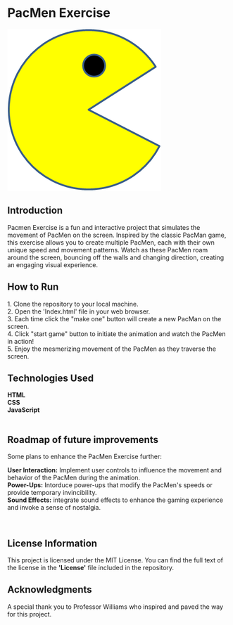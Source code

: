 <h1>PacMen Exercise</h1>

<img src="PacMan1.png">


<br>
<h2>Introduction</h2>
Pacmen Exercise is a fun and interactive project that simulates the movement of PacMen on the screen. Inspired by the classic PacMan game, this exercise allows you to create multiple PacMen, each with their own unique speed and movement patterns. Watch as these PacMen roam around the screen, bouncing off the walls and changing direction, creating an engaging visual experience.
<br>


<h2>How to Run</h2>
1. Clone the repository to your local machine.<br>
2. Open the 'Index.html' file in your web browser.<br>
3. Each time click the "make one" button will create a new PacMan on the screen.<br>
4. Click "start game" button to initiate the animation and watch the PacMen in action!<br>
5. Enjoy the mesmerizing movement of the PacMen as they traverse the screen.   
<br>


<h2>Technologies Used</h2>
<b>HTML</b><br>
<b>CSS</b><br>
<b>JavaScript</b><br>
<br>


<h2>Roadmap of future improvements</h2>
Some plans to enhance the PacMen Exercise further:

<b>User Interaction:</b> Implement user controls to influence the movement and behavior of the PacMen during the animation.<br>
<b>Power-Ups:</b> Intorduce power-ups that modify the PacMen's speeds or provide temporary invincibility.<br>
<b>Sound Effects:</b> integrate sound effects to enhance the gaming experience and invoke a sense of nostalgia.<br>


<br>
<h2>License Information</h2>
This project is licensed under the MIT License. You can find the full text of the license in the <b>'License'</b> file included in the repository.


<br>
<h2>Acknowledgments</h2>
A special thank you to Professor Williams who inspired and paved the way for this project.
